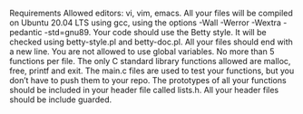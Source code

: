 Requirements
Allowed editors: vi, vim, emacs.
All your files will be compiled on Ubuntu 20.04 LTS using gcc, using the options -Wall -Werror -Wextra -pedantic -std=gnu89.
Your code should use the Betty style. It will be checked using betty-style.pl and betty-doc.pl.
All your files should end with a new line.
You are not allowed to use global variables.
No more than 5 functions per file.
The only C standard library functions allowed are malloc, free, printf and exit.
The main.c files are used to test your functions, but you don’t have to push them to your repo.
The prototypes of all your functions should be included in your header file called lists.h.
All your header files should be include guarded.

